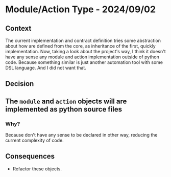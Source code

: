# Module/Action Type - 2024/09/02 #

## Context

The current implementation and contract definition tries some abstraction about how are defined from the core, as
inheritance of the first, quickly implementation. Now, taking a look about the project's way, I think it doesn't have
any sense any module and action implementation outside of python code. Because something similar is just another
automation tool with some DSL language. And I did not want that.

## Decision

## The `module` and `action` objects will are implemented as python source files

### Why?

Because don't have any sense to be declared in other way, reducing the current complexity of code.

## Consequences

- Refactor these objects.
